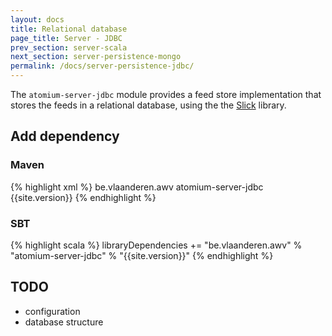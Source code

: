 ```yaml
---
layout: docs
title: Relational database
page_title: Server - JDBC
prev_section: server-scala
next_section: server-persistence-mongo
permalink: /docs/server-persistence-jdbc/
---
```


The `atomium-server-jdbc` module provides a feed store implementation that stores the feeds in a relational database, using the the [Slick](http://slick.typesafe.com/) library.

## Add dependency

### Maven

{% highlight xml %}
<dependency>
    <groupId>be.vlaanderen.awv</groupId>
    <artifactId>atomium-server-jdbc</artifactId>
    <version>{{site.version}}</version>
</dependency>
{% endhighlight %}

### SBT

{% highlight scala %}
libraryDependencies += "be.vlaanderen.awv" % "atomium-server-jdbc" % "{{site.version}}"
{% endhighlight %}

## TODO

- configuration
- database structure
